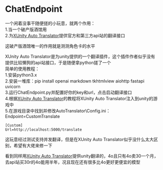 # ChatEndpoint
一个闲着没事干随便搓的小玩意，就两个作用：<br>
    1.当一个破产版酒馆用<br>
    2.为[XUnity Auto Translator](https://github.com/bbepis/XUnity.AutoTranslator)提供官方和第三方api站的翻译接口<br>

这破产版酒馆唯一的作用就是测测角色卡的水平<br>

XUnity Auto Translator是为unity提供的一个翻译插件，这个插件作者似乎没有提供比较懒狗的api站接口，于是随便拿python搓了一个<br>
    简单的使用教程：<br>
    1.安装python3.x<br>
    2.安装一堆库：pip install openai markdown tkhtmlview aiohttp fastapi uvicorn<br>
    3.运行ChatEndpoint.py并配置好你的key和url，点击启动翻译接口<br>
    4.根据[XUnity Auto Translator](https://github.com/bbepis/XUnity.AutoTranslator)的教程将XUnity Auto Translator注入到unity的游戏中<br>
    5.在游戏目录中找到并修改AutoTranslator\Config.ini：
    Endpoint=CustomTranslate

    [Custom]
    Url=http://localhost:5000/translate
    

这玩意经过测试支持并发翻译，但是在XUnity Auto Translator似乎没什么太大区别，希望有大佬来修一下<br>

看到同样用[XUnity Auto Translator](https://github.com/bbepis/XUnity.AutoTranslator)提供unity翻译的，4o且只有4o卖30一个月，去api站买30r的4o能用半年，况且现在还有很多比4o更好更便宜的模型<br>

